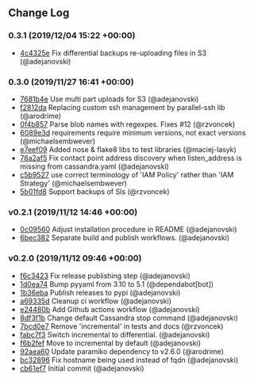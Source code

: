 ## Change Log

### 0.3.1 (2019/12/04 15:22 +00:00)
- [4c4325e](https://github.com/thelastpickle/cassandra-medusa/commit/4c4325e99f23d73a66ba693b5131381c3627d5a5) Fix differential backups re-uploading files in S3 (@adejanovski)

### 0.3.0 (2019/11/27 16:41 +00:00)
- [7681b4e](https://github.com/thelastpickle/cassandra-medusa/commit/7681b4eb3ed3eecec22c33cf016d75d4e5a1626f) Use multi part uploads for S3 (@adejanovski)
- [f2812da](https://github.com/thelastpickle/cassandra-medusa/commit/f2812da09ba2742f7370dfc8061379b1dda55621) Replacing custom ssh management by parallel-ssh lib (@arodrime)
- [0f4b857](https://github.com/thelastpickle/cassandra-medusa/commit/0f4b8576dc4cd3fd16a6a1668f0e23e9c4fee517) Parse blob names with regexpes. Fixes #12 (@rzvoncek)
- [6089e3d](https://github.com/thelastpickle/cassandra-medusa/commit/6089e3d1d6f12aea35c5ea236e50876fa2128f70) requirements require minimum versions, not exact versions (@michaelsembwever)
- [e7eef09](https://github.com/thelastpickle/cassandra-medusa/commit/e7eef09b491403a3794a90c06171c338930c63a6) Added nose & flake8 libs to test libraries (@maciej-lasyk)
- [78a2af5](https://github.com/thelastpickle/cassandra-medusa/commit/78a2af5fe003dd902ff1d1f8334bff5ea00b8537) Fix contact point address discovery when listen_address is missing from cassandra.yaml (@adejanovski)
- [c5b9527](https://github.com/thelastpickle/cassandra-medusa/commit/c5b952731d25bb4c307d52007dbe3b724aedda9d) use correct terminology of 'IAM Policy' rather than 'IAM Strategy' (@michaelsembwever)
- [5b01fd8](https://github.com/thelastpickle/cassandra-medusa/commit/5b01fd88d95bd26f07c969ee398595474da0b964) Support backups of SIs (@rzvoncek)

### v0.2.1 (2019/11/12 14:46 +00:00)
- [0c09560](https://github.com/thelastpickle/cassandra-medusa/commit/0c0956000217d644afda808818bb6133f1e41d73) Adjust installation procedure in README (@adejanovski)
- [6bec382](https://github.com/thelastpickle/cassandra-medusa/commit/6bec382e0740cf2db37f13031132a5a63f7bf2a0) Separate build and publish workflows. (@adejanovski)

### v0.2.0 (2019/11/12 09:46 +00:00)
- [f6c3423](https://github.com/thelastpickle/cassandra-medusa/commit/f6c34232c2044eed8c10ce0886e0dfd486f979bf) Fix release publishing step (@adejanovski)
- [1d0ea74](https://github.com/thelastpickle/cassandra-medusa/commit/1d0ea747c6379f5e66fd6f9e5be2d55fcf4b3899) Bump pyyaml from 3.10 to 5.1 (@dependabot[bot])
- [1b36eba](https://github.com/thelastpickle/cassandra-medusa/commit/1b36ebae5e690b91d1d2c97cfe60e6aa8e142306) Publish releases to pypi (@adejanovski)
- [a69335d](https://github.com/thelastpickle/cassandra-medusa/commit/a69335dedf3ad424a297f4866fa85f112615da3b) Cleanup ci workflow (@adejanovski)
- [e24480b](https://github.com/thelastpickle/cassandra-medusa/commit/e24480b2990ddc3e6c66a5a18d60173ccecf82a0) Add Github actions workflow (@adejanovski)
- [8df3f1b](https://github.com/thelastpickle/cassandra-medusa/commit/8df3f1bbfaf490a5384ea9f53df76ceea1a12bf8) Change default Cassandra stop command (@adejanovski)
- [7bcd0e7](https://github.com/thelastpickle/cassandra-medusa/commit/7bcd0e730f70e113a1a9bedf4f135f6401c6b5b0) Remove 'incremental' in tests and docs (@rzvoncek)
- [fabc7f3](https://github.com/thelastpickle/cassandra-medusa/commit/fabc7f3fb8b451cc2bbfd76ff1d1c5dffc8558e2) Switch incremental to differential. (@adejanovski)
- [f6b2fef](https://github.com/thelastpickle/cassandra-medusa/commit/f6b2fef66ed142aced0ef824e75c31be3f1a915b) Move to incremental by default (@adejanovski)
- [92aea60](https://github.com/thelastpickle/cassandra-medusa/commit/92aea60219913f4f230ce69dc65d0007c08fb2ce) Update paramiko dependency to v2.6.0 (@arodrime)
- [bc32896](https://github.com/thelastpickle/cassandra-medusa/commit/bc32896c97a7c80dbfacab07abc831cdd3634453) Fix hostname being used instead of fqdn (@adejanovski)
- [cb61ef7](https://github.com/thelastpickle/cassandra-medusa/commit/cb61ef7275d67486874bd974699eec5b3be18eed) Initial commit (@adejanovski)
